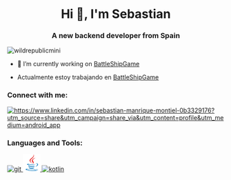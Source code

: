 <h1 align="center">Hi 👋, I'm Sebastian</h1>
<h3 align="center">A new backend developer from Spain</h3>

<p align="left"> <img src="https://komarev.com/ghpvc/?username=wildrepublicmini&label=Profile%20views&color=0e75b6&style=flat" alt="wildrepublicmini" /> </p>

- 🔭 I’m currently working on [BattleShipGame](https://github.com/WildRepublicMini/battleshipGame)


- Actualmente estoy trabajando en [BattleShipGame](https://github.com/WildRepublicMini/battleshipGame)


<h3 align="left">Connect with me:</h3>
<p align="left">
<a href="https://www.linkedin.com/in/sebastian-manrique-montiel-0b3329176/" target="_blank"><img align="center" src="https://raw.githubusercontent.com/rahuldkjain/github-profile-readme-generator/master/src/images/icons/Social/linked-in-alt.svg" alt="https://www.linkedin.com/in/sebastian-manrique-montiel-0b3329176?utm_source=share&utm_campaign=share_via&utm_content=profile&utm_medium=android_app" height="30" width="40" /></a>
</p>

<h3 align="left">Languages and Tools:</h3>
<p align="left"> <a href="https://git-scm.com/" target="_blank" rel="noreferrer"> <img src="https://www.vectorlogo.zone/logos/git-scm/git-scm-icon.svg" alt="git" width="40" height="40"/> </a> <a href="https://www.java.com" target="_blank" rel="noreferrer"> <img src="https://raw.githubusercontent.com/devicons/devicon/master/icons/java/java-original.svg" alt="java" width="40" height="40"/> </a> <a href="https://kotlinlang.org" target="_blank" rel="noreferrer"> <img src="https://www.vectorlogo.zone/logos/kotlinlang/kotlinlang-icon.svg" alt="kotlin" width="40" height="40"/> </a> </p>
